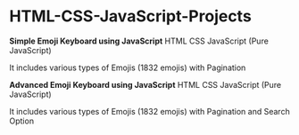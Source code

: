 # HTML-CSS-JavaScript-Projects

**Simple Emoji Keyboard using JavaScript**
HTML
CSS
JavaScript (Pure JavaScript)

It includes various types of Emojis (1832 emojis) with Pagination

**Advanced Emoji Keyboard using JavaScript**
HTML
CSS
JavaScript (Pure JavaScript)

It includes various types of Emojis (1832 emojis) with Pagination and Search Option

